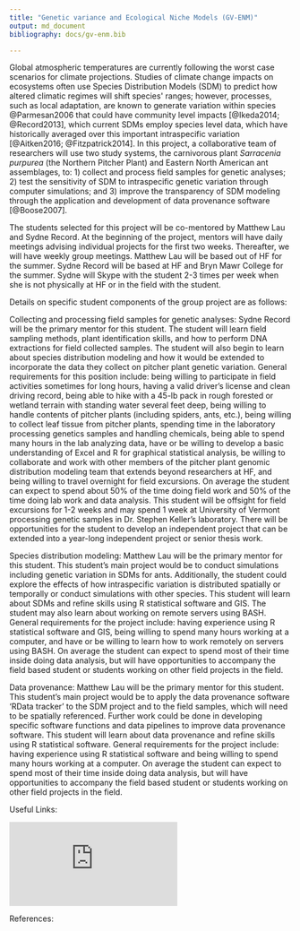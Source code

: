 ```yaml
---
title: "Genetic variance and Ecological Niche Models (GV-ENM)"
output: md_document
bibliography: docs/gv-enm.bib

---
```



Global atmospheric temperatures are currently following the worst case
scenarios for climate projections. Studies of climate change impacts
on ecosystems often use Species Distribution Models (SDM) to predict
how altered climatic regimes will shift species' ranges; however,
processes, such as local adaptation, are known to generate variation
within species @Parmesan2006 that could have community level impacts
[@Ikeda2014; @Record2013], which current SDMs employ species level
data, which have historically averaged over this important
intraspecific variation [@Aitken2016; @Fitzpatrick2014]. In this
project, a collaborative team of researchers will use two study
systems, the carnivorous plant *Sarracenia purpurea* (the Northern
Pitcher Plant) and Eastern North American ant assemblages, to:  1)
collect and process field samples for genetic analyses; 2) test the
sensitivity of SDM to intraspecific genetic variation through computer
simulations; and 3) improve the transparency of SDM modeling through
the application and development of data provenance software
[@Boose2007].

The students selected for this project will be co-mentored by Matthew
Lau and Sydne Record. At the beginning of the project, mentors will
have daily meetings advising individual projects for the first two
weeks. Thereafter, we will have weekly group meetings. Matthew Lau
will be based out of HF for the summer. Sydne Record will be based at
HF and Bryn Mawr College for the summer. Sydne will Skype with the
student 2-3 times per week when she is not physically at HF or in the
field with the student.

Details on specific student components of the group project are as
follows:

Collecting and processing field samples for genetic analyses: Sydne
Record will be the primary mentor for this student. The student will
learn field sampling methods, plant identification skills, and how to
perform DNA extractions for field collected samples. The student will
also begin to learn about species distribution modeling and how it
would be extended to incorporate the data they collect on pitcher
plant genetic variation. General requirements for this position
include: being willing to participate in field activities sometimes
for long hours, having a valid driver’s license and clean driving
record, being able to hike with a 45-lb pack in rough forested or
wetland terrain with standing water several feet deep, being willing
to handle contents of pitcher plants (including spiders, ants, etc.),
being willing to collect leaf tissue from pitcher plants, spending
time in the laboratory processing genetics samples and handling
chemicals, being able to spend many hours in the lab analyzing data,
have or be willing to develop a basic understanding of Excel and R for
graphical statistical analysis, be willing to collaborate and work
with other members of the pitcher plant genomic distribution modeling
team that extends beyond researchers at HF, and being willing to
travel overnight for field excursions. On average the student can
expect to spend about 50% of the time doing field work and 50% of the
time doing lab work and data analysis. This student will be offsight
for field excursions for 1-2 weeks and may spend 1 week at University
of Vermont processing genetic samples in Dr. Stephen Keller’s
laboratory. There will be opportunities for the student to develop an
independent project that can be extended into a year-long independent
project or senior thesis work.

Species distribution modeling: Matthew Lau will be the primary mentor
for this student. This student’s main project would be to conduct
simulations including genetic variation in SDMs for
ants. Additionally, the student could explore the effects of how
intraspecific variation is distributed spatially or temporally or
conduct simulations with other species. This student will learn about
SDMs and refine skills using R statistical software and GIS. The
student may also learn about working on remote servers using
BASH. General requirements for the project include: having experience
using R statistical software and GIS, being willing to spend many
hours working at a computer, and have or be willing to learn how to
work remotely on servers using BASH. On average the student can expect
to spend most of their time inside doing data analysis, but will have
opportunities to accompany the field based student or students working
on other field projects in the field.

Data provenance: Matthew Lau will be the primary mentor for this
student. This student’s main project would be to apply the data
provenance software ‘RData tracker’ to the SDM project and to the
field samples, which will need to be spatially referenced. Further
work could be done in developing specific software functions and data
pipelines to improve data provenance software. This student will learn
about data provenance and refine skills using R statistical
software. General requirements for the project include: having
experience using R statistical software and being willing to spend
many hours working at a computer. On average the student can expect to
spend most of their time inside doing data analysis, but will have
opportunities to accompany the field based student or students working
on other field projects in the field.

Useful Links:

![Species distribution modeling 101](http://rcastilho.pt/SDM101/SDM_files/SDM101_v1.pdf)

References:


